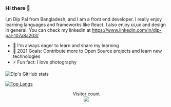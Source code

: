### Hi there 🤙

I,m Dip Pal from Bangladesh, and I am a front end developer. I really enjoy learning languages and frameworks like React. I also enjoy ui,ux and design in general. You can check my linkedin at https://www.linkedin.com/in/dip-pal-107a8a203/

- 👯 I'm always eager to learn and share my learning
- 🥅 2021 Goals: Contribute more to Open Source projects and learn new technologies
- ⚡ Fun fact: I love photography


![Dip's GitHub stats](https://github-readme-stats.vercel.app/api?username=DipPal513&theme=vue_icons=true)

[![Top Langs](https://github-readme-stats.vercel.app/api/top-langs/?username=DipPal513&hide=html)](https://github.com/DipPal513/github-readme-stats)
<p align="center"> 
  Visitor count<br>
  <img src="https://profile-counter.glitch.me/DipPal513/count.svg" />
</p>
